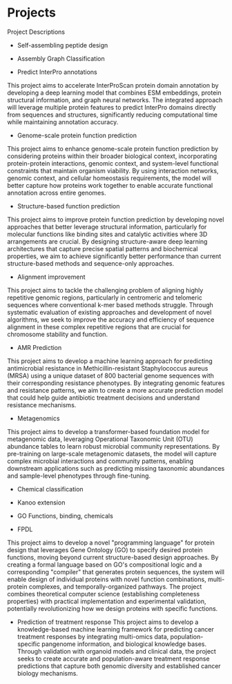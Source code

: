 # Projects
Project Descriptions

* Self-assembling peptide design

* Assembly Graph Classification

* Predict InterPro annotations

This project aims to accelerate InterProScan protein domain annotation
by developing a deep learning model that combines ESM embeddings,
protein structural information, and graph neural networks. The
integrated approach will leverage multiple protein features to predict
InterPro domains directly from sequences and structures, significantly
reducing computational time while maintaining annotation accuracy.


* Genome-scale protein function prediction

This project aims to enhance genome-scale protein function prediction
by considering proteins within their broader biological context,
incorporating protein-protein interactions, genomic context, and
system-level functional constraints that maintain organism
viability. By using interaction networks, genomic context, and
cellular homeostasis requirements, the model will better capture how
proteins work together to enable accurate functional annotation across
entire genomes.

* Structure-based function prediction

This project aims to improve protein function prediction by developing
novel approaches that better leverage structural information,
particularly for molecular functions like binding sites and catalytic
activities where 3D arrangements are crucial. By designing
structure-aware deep learning architectures that capture precise
spatial patterns and biochemical properties, we aim to achieve
significantly better performance than current structure-based methods
and sequence-only approaches.

* Alignment improvement

This project aims to tackle the challenging problem of aligning highly
repetitive genomic regions, particularly in centromeric and telomeric
sequences where conventional k-mer based methods struggle. Through
systematic evaluation of existing approaches and development of novel
algorithms, we seek to improve the accuracy and efficiency of sequence
alignment in these complex repetitive regions that are crucial for
chromosome stability and function.

* AMR Prediction

This project aims to develop a machine learning approach for
predicting antimicrobial resistance in Methicillin-resistant
Staphylococcus aureus (MRSA) using a unique dataset of 800 bacterial
genome sequences with their corresponding resistance phenotypes. By
integrating genomic features and resistance patterns, we aim to create
a more accurate prediction model that could help guide antibiotic
treatment decisions and understand resistance mechanisms.

* Metagenomics

This project aims to develop a transformer-based foundation model for
metagenomic data, leveraging Operational Taxonomic Unit (OTU)
abundance tables to learn robust microbial community
representations. By pre-training on large-scale metagenomic datasets,
the model will capture complex microbial interactions and community
patterns, enabling downstream applications such as predicting missing
taxonomic abundances and sample-level phenotypes through fine-tuning.

* Chemical classification
- Kanoo extension

* GO Functions, binding, chemicals

* FPDL

This project aims to develop a novel "programming language" for
protein design that leverages Gene Ontology (GO) to specify desired
protein functions, moving beyond current structure-based design
approaches. By creating a formal language based on GO's compositional
logic and a corresponding "compiler" that generates protein sequences,
the system will enable design of individual proteins with novel
function combinations, multi-protein complexes, and
temporally-organized pathways. The project combines theoretical
computer science (establishing completeness properties) with practical
implementation and experimental validation, potentially
revolutionizing how we design proteins with specific functions.


* Prediction of treatment response
This project aims to develop a knowledge-based machine learning
framework for predicting cancer treatment responses by integrating
multi-omics data, population-specific pangenome information, and
biological knowledge bases. Through validation with organoid models
and clinical data, the project seeks to create accurate and
population-aware treatment response predictions that capture both
genomic diversity and established cancer biology mechanisms.